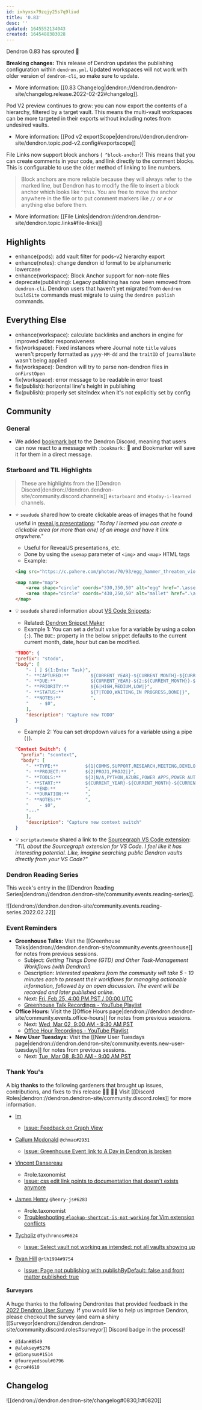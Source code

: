 ```yaml
---
id: ixhyxsx79zqjy25s7q9liud
title: '0.83'
desc: ''
updated: 1645552134043
created: 1645488383028
---
```


Dendron 0.83 has sprouted  🌱

**Breaking changes:** This release of Dendron updates the publishing configuration within `dendron.yml`. Updated workspaces will not work with older version of `dendron-cli`, so make sure to update.

- More information: [[0.83 Changelog|dendron://dendron.dendron-site/changelog.release.2022-02-22#changelog]].

Pod V2 preview continues to grow: you can now export the contents of a hierarchy, filtered by a target vault. This means the multi-vault workspaces can be more targeted in their exports without including notes from undesired vaults.

- More information: [[Pod v2 exportScope|dendron://dendron.dendron-site/dendron.topic.pod-v2.config#exportscope]]

File Links now support block anchors (` ^block-anchor`)! This means that you can create comments in your code, and link directly to the comment blocks. This is configurable to use the older method of linking to line numbers.

> Block anchors are more reliable because they will always refer to the marked line, but Dendron has to modify the file to insert a block anchor which looks like `^this`. You are free to move the anchor anywhere in the file or to put comment markers like `//` or `#` or anything else before them.

- More information: [[File Links|dendron://dendron.dendron-site/dendron.topic.links#file-links]]

## Highlights
- enhance(pods): add vault filter for pods-v2 hierarchy export
- enhance(notes): change dendron id format to be alphanumeric lowercase
- enhance(workspace): Block Anchor support for non-note files
- deprecate(publishing): Legacy publishing has now been removed from `dendron-cli`. Dendron users that haven't yet migrated from `dendron buildSite` commands must migrate to using the `dendron publish` commands.

## Everything Else
- enhance(workspace): calculate backlinks and anchors in engine for improved editor responsiveness
- fix(workspace): Fixed instances where Journal note `title` values weren't properly formatted as `yyyy-MM-dd` and the `traitID` of `journalNote` wasn't being applied
- fix(workspace): Dendron will try to parse non-dendron files in `onFirstOpen`
- fix(workspace): error message to be readable in error toast
- fix(publish): horizontal line's height in publishing
- fix(publish): properly set siteIndex when it's not explicitly set by config

## Community

### General

- We added [bookmark bot](https://top.gg/bot/453939662168260612) to the Dendron Discord, meaning that users can now react to a message with `:bookmark:` 🔖 and Bookmarker will save it for them in a direct message.

### Starboard and TIL Highlights
<!-- TODO: update links. Delete section is no new items-->
> These are highlights from the [[Dendron Discord|dendron://dendron.dendron-site/community.discord.channels]] `#starboard` and `#today-i-learned` channels.

- ⭐ `seadude` shared how to create clickable areas of images that he found useful in [reveal.js presentations](https://marketplace.visualstudio.com/items?itemName=evilz.vscode-reveal): _"Today I learned you can create a clickable area (or more than one) of an image and have it link anywhere."_
    - Useful for RevealJS presentations, etc.
    - Done by using the `usemap` parameter of `<img>` and `<map>` HTML tags
    - Example:

    ```html
    <img src="https://c.pxhere.com/photos/70/93/egg_hammer_threaten_violence_fear_intimidate_hit_beat-767438.jpg!d" usemap="#map" height="550"/>

    <map name="map">
        <area shape="circle" coords="330,350,50" alt="egg" href=".\assets\pdfs\timeline2.pdf" target="_blank">
        <area shape="circle" coords="430,250,50" alt="mallet" href=".\assets\pdfs\timeline3.pdf" target="_blank">
    </map>
    ```

- 💡 `seadude` shared information about [VS Code Snippets](https://code.visualstudio.com/docs/editor/userdefinedsnippets):
    - Related: [Dendron Snippet Maker](https://marketplace.visualstudio.com/items?itemName=dendron.dendron-snippet-maker)
    - Example 1: You can set a default value for a variable by using a colon (`:`). The `DUE:` property in the below snippet defaults to the current current month, date, hour but can be modified.

    ```json
    "TODO": {
    "prefix": "stodo",
    "body": [
        "- [ ] ${1:Enter Task}",
        "- **CAPTURED:**        ${CURRENT_YEAR}-${CURRENT_MONTH}-${CURRENT_DATE}T${CURRENT_HOUR}:${CURRENT_MINUTE}:${CURRENT_SECOND}-08:00",
        "- **DUE:**             ${CURRENT_YEAR}-${2:${CURRENT_MONTH}}-${3:${CURRENT_DATE}}T${4:${CURRENT_HOUR}}:${5:${CURRENT_MINUTE}}:00-08:00",
        "- **PRIORITY:**        ${6|HIGH,MEDIUM,LOW|}",
        "- **STATUS:**          ${7|TODO,WAITING,IN PROGRESS,DONE|}",
        "- **NOTES:**           ",
        "    - $0",
        ],
        "description": "Capture new TODO"
    }
    ```

    - Example 2: You can set dropdown values for a variable using a pipe (`|`).

    ```json
    "Context Switch": {
      "prefix": "scontext",
      "body": [
        "- **TYPE:**          ${1|COMMS,SUPPORT,RESEARCH,MEETING,DEVELOPMENT,TESTING,VALIDATION,CI/CD,PROJECT MGMT,CONSULTING,DOCUMENTATION,ADMINISTRATION,TRAINING,BREAK|}",
        "- **PROJECT:**       ${2|PROJ1,PROJ2|}",
        "- **TOOLS:**         ${3|N/A,PYTHON,AZURE,POWER APPS,POWER AUTOMATE,POWER BI,SHAREPOINT,DENDRON|}",
        "- **START:**         ${CURRENT_YEAR}-${CURRENT_MONTH}-${CURRENT_DATE}T${CURRENT_HOUR}:{$CURRENT_MINUTE}:${CURRENT_SECOND}-08:00",
        "- **END:**           ",
        "- **DURATION:**      ",
        "- **NOTES:**         ",
        "    - $0",
        "---"
        ],
        "description": "Capture new context switch"
    }
    ```

- 💡 `scriptautomate` shared a link to the [Sourcegraph VS Code extension](https://marketplace.visualstudio.com/items?itemName=sourcegraph.sourcegraph): _"TIL about the Sourcegraph extension for VS Code. I feel like it has interesting potential. Like, imagine searching public Dendron vaults directly from your VS Code?"_

### Dendron Reading Series

This week's entry in the [[Dendron Reading Series|dendron://dendron.dendron-site/community.events.reading-series]].

![[dendron://dendron.dendron-site/community.events.reading-series.2022.02.22]]

### Event Reminders

- **Greenhouse Talks:** Visit the [[Greenhouse Talks|dendron://dendron.dendron-site/community.events.greenhouse]] for notes from previous sessions.
    - Subject: _Getting Things Done (GTD) and Other Task-Management Workflows (with Dendron!)_
    - Description: _Interested speakers from the community will take 5 - 10 minutes each to present their workflows for managing actionable information, followed by an open discussion. The event will be recorded and later published online._
    - Next: [Fri, Feb 25, 4:00 PM PST / 00:00 UTC](https://link.dendron.so/luma)
    - [Greenhouse Talk Recordings - YouTube Playlist](https://link.dendron.so/greenhouse)
- **Office Hours:** Visit the [[Office Hours page|dendron://dendron.dendron-site/community.events.office-hours]] for notes from previous sessions.
    - Next: [Wed, Mar 02, 9:00 AM - 9:30 AM PST](https://link.dendron.so/luma)
    - [Office Hour Recordings - YouTube Playlist](https://link.dendron.so/6yPa)
- **New User Tuesdays:** Visit the [[New User Tuesdays page|dendron://dendron.dendron-site/community.events.new-user-tuesdays]] for notes from previous sessions.
    - Next: [Tue, Mar 08, 8:30 AM - 9:00 AM PST](https://link.dendron.so/luma)

### Thank You's

A big **thanks** to the following gardeners that brought up issues, contributions, and fixes to this release :man_farmer: :woman_farmer: 
Visit [[Discord Roles|dendron://dendron.dendron-site/community.discord.roles]] for more information.

- [Im](https://github.com/immartian)
  - [Issue: Feedback on Graph View](https://github.com/dendronhq/dendron-site/issues/395)
  
- [Callum Mcdonald](https://github.com/chmac) `@chmac#2931`
  - [Issue: Greenhouse Event link to A Day in Dendron is broken](https://github.com/dendronhq/dendron-site/issues/370)
  
- [Vincent Dansereau](https://github.com/13013SwagR)
  - #role.taxonomist
  - [Issue: css edit link points to documentation that doesn't exists anymore](https://github.com/dendronhq/dendron-site/issues/383)

- [James Henry](https://github.com/henry-js) `@henry-js#6283`
  - #role.taxonomist
  - [Troubleshooting `#lookup-shortcut-is-not-working` for Vim extension conflicts](https://github.com/dendronhq/dendron-site/issues/357)
  
- [Tycholiz](https://github.com/Tycholiz) `@Tychronos#6624`
  - [Issue: Select vault not working as intended: not all vaults showing up](https://github.com/dendronhq/dendron/issues/2445)
  
- [Ryan Hill](https://github.com/rlh1994) `@rlh1994#9754`
  - [Issue: Page not publishing with publishByDefault: false and front matter published: true](https://github.com/dendronhq/dendron/issues/2463)

#### Surveyors

A huge thanks to the following Dendronites that provided feedback in the [2022 Dendron User Survey](https://link.dendron.so/74EI). If you would like to help us improve Dendron, please checkout the survey (and earn a shiny [[Surveyor|dendron://dendron.dendron-site/community.discord.roles#surveyor]] Discord badge in the process)!

- `@Idan#8549`
- `@aleksey#5276`
- `@d1onysus#1514`
- `@foureyedsoul#0796`
- `@cro#4610`

## Changelog
![[dendron://dendron.dendron-site/changelog#0830,1:#0820]]
